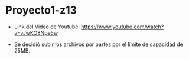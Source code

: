 # Proyecto1-z13

- Link del Video de Youtube: https://www.youtube.com/watch?v=vJwKO8Npe5w

- Se decidió subir los archivos por partes por el límite de capacidad de 25MB.
